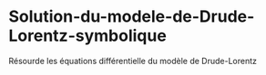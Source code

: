 # Solution-du-modele-de-Drude-Lorentz-symbolique
Résourde les équations différentielle du modèle de Drude-Lorentz
